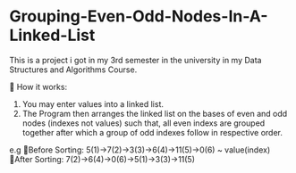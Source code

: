 # Grouping-Even-Odd-Nodes-In-A-Linked-List 
 This is a project i got in my 3rd semester in the university in my Data Structures and Algorithms Course.
 
 🔵 How it works:
 1) You may enter values into a linked list.
 2) The Program then arranges the linked list on the bases of even and odd nodes (indexes not values) such that, all even indexs are grouped together after which a group of odd indexes follow in respective order.

 e.g 🔹Before Sorting: 5(1)->7(2)->3(3)->6(4)->11(5)->0(6) ~ value(index)
     🔹After Sorting: 7(2)->6(4)->0(6)->5(1)->3(3)->11(5)
